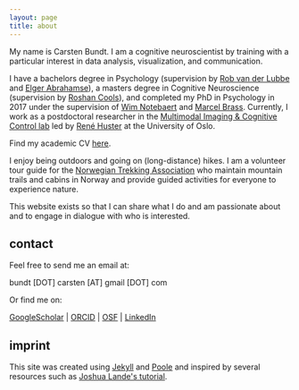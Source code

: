 ```yaml
---
layout: page
title: about
---
```


My name is Carsten Bundt. I am a cognitive neuroscientist by training with a particular interest in data analysis, visualization, and communication.

I have a bachelors degree in Psychology (supervision by [Rob van der Lubbe](https://people.utwente.nl/r.h.j.vanderlubbe) and [Elger Abrahamse](https://research.tilburguniversity.edu/en/persons/elger-abrahamse)), a masters degree in Cognitive Neuroscience (supervision by [Roshan Cools](https://www.roshancools.com/)), and completed my PhD in Psychology in 2017 under the supervision of [Wim Notebaert](https://www.notelab.be/) and [Marcel Brass](https://social-intelligence-group.github.io/). Currently, I work as a postdoctoral researcher in the [Multimodal Imaging & Cognitive Control lab](https://www.micc-lab.com/) led by [René Huster](https://scholar.google.com/citations?user=w0GRwhwAAAAJ&hl=en&oi=ao) at the University of Oslo. 

Find my academic CV [here](https://carstenbundt.github.io/cv/). 

I enjoy being outdoors and going on (long-distance) hikes. I am a volunteer tour guide for the [Norwegian Trekking Association](https://www.dnt.no/oslo) who maintain mountain trails and cabins in Norway and provide guided activities for everyone to experience nature.   

This website exists so that I can share what I do and am passionate about and to engage in dialogue with who is interested. 

## contact
Feel free to send me an email at: 

bundt [DOT] carsten [AT] gmail [DOT] com 


Or find me on:

<!--- 
[![LinkedIn](https://img.shields.io/badge/linkedin-%230077B5.svg?style=for-the-badge&logo=linkedin&logoColor=white)](https://no.linkedin.com/in/carsten-bundt-phd-2a8806194)
[![Google Scholar](https://img.shields.io/badge/Google%20Scholar-4285F4?style=for-the-badge&logo=google-scholar&logoColor=white)](ttps://scholar.google.be/citations?user=XVWNeUUAAAAJ&hl=de
-->

[GoogleScholar](https://scholar.google.be/citations?user=XVWNeUUAAAAJ&hl=de) |
[ORCID](https://orcid.org/0000-0002-3464-2330) |
[OSF](https://osf.io/gkr9n/) |
[LinkedIn](https://no.linkedin.com/in/carsten-bundt-phd-2a8806194)


## imprint 
This site was created using [Jekyll](https://jekyllrb.com/) and [Poole](https://getpoole.com/) and inspired by several resources such as [Joshua Lande's tutorial](http://joshualande.com/jekyll-github-pages-poole). 
